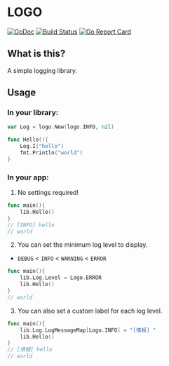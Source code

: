 # LOGO


[![GoDoc](https://godoc.org/github.com/ebiiim/logo?status.svg)](https://godoc.org/github.com/ebiiim/logo)
[![Build Status](https://travis-ci.org/ebiiim/logo.svg?branch=master)](https://travis-ci.org/ebiiim/logo)
[![Go Report Card](https://goreportcard.com/badge/github.com/ebiiim/logo)](https://goreportcard.com/report/github.com/ebiiim/logo)

## What is this?

A simple logging library.

## Usage

### In your library:

```go
var Log = logo.New(logo.INFO, nil)

func Hello(){
    Log.I("hello")
    fmt.Println("world")
}
```

### In your app:

1. No settings required!

```go
func main(){
    lib.Hello()
}
// [INFO] hello
// world
```

2. You can set the minimum log level to display.

- `DEBUG` < `INFO` < `WARNING` < `ERROR`

```go
func main(){
    lib.Log.Level = Logo.ERROR
    lib.Hello()
}
// world
```

3. You can also set a custom label for each log level.

```go
func main(){
    lib.Log.LogMessageMap[Logo.INFO] = "[情報] "
    lib.Hello()
}
// [情報] hello
// world
```
